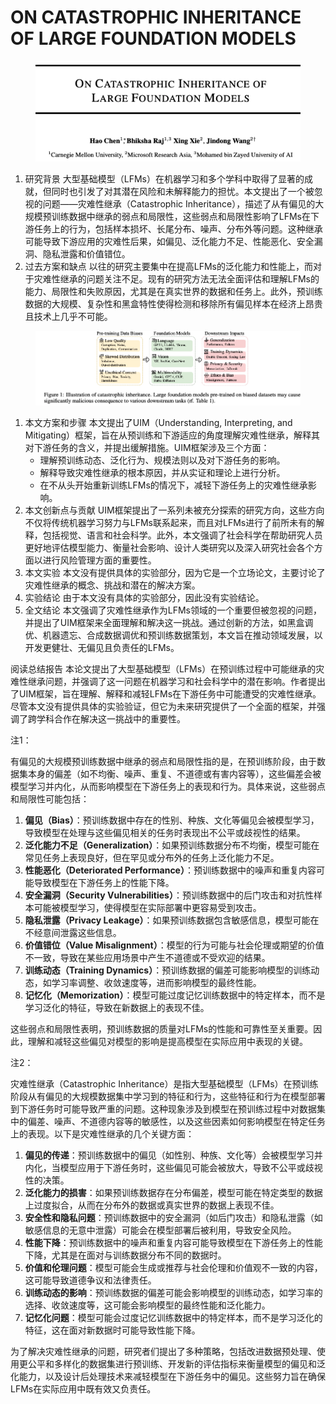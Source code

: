 # ON CATASTROPHIC INHERITANCE OF LARGE FOUNDATION MODELS

<figure><img src="../.gitbook/assets/image (3) (1) (1) (1) (1) (1) (1) (1) (1) (1) (1).png" alt=""><figcaption></figcaption></figure>

1. 研究背景 大型基础模型（LFMs）在机器学习和多个学科中取得了显著的成就，但同时也引发了对其潜在风险和未解释能力的担忧。本文提出了一个被忽视的问题——灾难性继承（Catastrophic Inheritance），描述了从有偏见的大规模预训练数据中继承的弱点和局限性，这些弱点和局限性影响了LFMs在下游任务上的行为，包括样本损坏、长尾分布、噪声、分布外等问题。这种继承可能导致下游应用的灾难性后果，如偏见、泛化能力不足、性能恶化、安全漏洞、隐私泄露和价值错位。
2. 过去方案和缺点 以往的研究主要集中在提高LFMs的泛化能力和性能上，而对于灾难性继承的问题关注不足。现有的研究方法无法全面评估和理解LFMs的能力、局限性和失败原因，尤其是在真实世界的数据和任务上。此外，预训练数据的大规模、复杂性和黑盒特性使得检测和移除所有偏见样本在经济上昂贵且技术上几乎不可能。

<figure><img src="../.gitbook/assets/image (4) (1) (1) (1) (1) (1) (1) (1).png" alt=""><figcaption></figcaption></figure>

1. 本文方案和步骤 本文提出了UIM（Understanding, Interpreting, and Mitigating）框架，旨在从预训练和下游适应的角度理解灾难性继承，解释其对下游任务的含义，并提出缓解措施。UIM框架涉及三个方面：
   * 理解预训练动态、泛化行为、规模法则以及对下游任务的影响。
   * 解释导致灾难性继承的根本原因，并从实证和理论上进行分析。
   * 在不从头开始重新训练LFMs的情况下，减轻下游任务上的灾难性继承影响。
2. 本文创新点与贡献 UIM框架提出了一系列未被充分探索的研究方向，这些方向不仅将传统机器学习努力与LFMs联系起来，而且对LFMs进行了前所未有的解释，包括视觉、语言和社会科学。此外，本文强调了社会科学在帮助研究人员更好地评估模型能力、衡量社会影响、设计人类研究以及深入研究社会各个方面以进行风险管理方面的重要性。
3. 本文实验 本文没有提供具体的实验部分，因为它是一个立场论文，主要讨论了灾难性继承的概念、挑战和潜在的解决方案。
4. 实验结论 由于本文没有具体的实验部分，因此没有实验结论。
5. 全文结论 本文强调了灾难性继承作为LFMs领域的一个重要但被忽视的问题，并提出了UIM框架来全面理解和解决这一挑战。通过创新的方法，如黑盒调优、机器遗忘、合成数据调优和预训练数据策划，本文旨在推动领域发展，以开发更健壮、无偏见且负责任的LFMs。

阅读总结报告 本论文提出了大型基础模型（LFMs）在预训练过程中可能继承的灾难性继承问题，并强调了这一问题在机器学习和社会科学中的潜在影响。作者提出了UIM框架，旨在理解、解释和减轻LFMs在下游任务中可能遭受的灾难性继承。尽管本文没有提供具体的实验验证，但它为未来研究提供了一个全面的框架，并强调了跨学科合作在解决这一挑战中的重要性。



注1：

有偏见的大规模预训练数据中继承的弱点和局限性指的是，在预训练阶段，由于数据集本身的偏差（如不均衡、噪声、重复、不道德或有害内容等），这些偏差会被模型学习并内化，从而影响模型在下游任务上的表现和行为。具体来说，这些弱点和局限性可能包括：

1. **偏见（Bias）**：预训练数据中存在的性别、种族、文化等偏见会被模型学习，导致模型在处理与这些偏见相关的任务时表现出不公平或歧视性的结果。
2. **泛化能力不足（Generalization）**：如果预训练数据分布不均衡，模型可能在常见任务上表现良好，但在罕见或分布外的任务上泛化能力不足。
3. **性能恶化（Deteriorated Performance）**：预训练数据中的噪声和重复内容可能导致模型在下游任务上的性能下降。
4. **安全漏洞（Security Vulnerabilities）**：预训练数据中的后门攻击和对抗性样本可能被模型学习，使得模型在实际部署中更容易受到攻击。
5. **隐私泄露（Privacy Leakage）**：如果预训练数据包含敏感信息，模型可能在不经意间泄露这些信息。
6. **价值错位（Value Misalignment）**：模型的行为可能与社会伦理或期望的价值不一致，导致在某些应用场景中产生不道德或不受欢迎的结果。
7. **训练动态（Training Dynamics）**：预训练数据的偏差可能影响模型的训练动态，如学习率调整、收敛速度等，进而影响模型的最终性能。
8. **记忆化（Memorization）**：模型可能过度记忆训练数据中的特定样本，而不是学习泛化的特征，导致在新数据上的表现不佳。

这些弱点和局限性表明，预训练数据的质量对LFMs的性能和可靠性至关重要。因此，理解和减轻这些偏见对模型的影响是提高模型在实际应用中表现的关键。



注2：

灾难性继承（Catastrophic Inheritance）是指大型基础模型（LFMs）在预训练阶段从有偏见的大规模数据集中学习到的特征和行为，这些特征和行为在模型部署到下游任务时可能导致严重的问题。这种现象涉及到模型在预训练过程中对数据集中的偏差、噪声、不道德内容等的敏感性，以及这些因素如何影响模型在特定任务上的表现。以下是灾难性继承的几个关键方面：

1. **偏见的传递**：预训练数据中的偏见（如性别、种族、文化等）会被模型学习并内化，当模型应用于下游任务时，这些偏见可能会被放大，导致不公平或歧视性的决策。
2. **泛化能力的损害**：如果预训练数据存在分布偏差，模型可能在特定类型的数据上过度拟合，从而在分布外的数据或真实世界的数据上表现不佳。
3. **安全性和隐私问题**：预训练数据中的安全漏洞（如后门攻击）和隐私泄露（如敏感信息的无意中泄露）可能会在模型部署后被利用，导致安全风险。
4. **性能下降**：预训练数据中的噪声和重复内容可能导致模型在下游任务上的性能下降，尤其是在面对与训练数据分布不同的数据时。
5. **价值和伦理问题**：模型可能会生成或推荐与社会伦理和价值观不一致的内容，这可能导致道德争议和法律责任。
6. **训练动态的影响**：预训练数据的偏差可能会影响模型的训练动态，如学习率的选择、收敛速度等，这可能会影响模型的最终性能和泛化能力。
7. **记忆化问题**：模型可能会过度记忆训练数据中的特定样本，而不是学习泛化的特征，这在面对新数据时可能导致性能下降。

为了解决灾难性继承的问题，研究者们提出了多种策略，包括改进数据预处理、使用更公平和多样化的数据集进行预训练、开发新的评估指标来衡量模型的偏见和泛化能力，以及设计后处理技术来减轻模型在下游任务中的偏见。这些努力旨在确保LFMs在实际应用中既有效又负责任。

